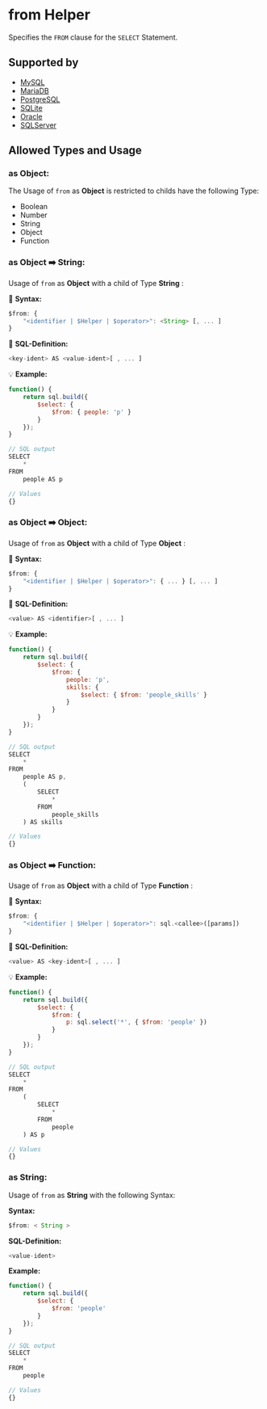 # from Helper
Specifies the `FROM` clause for the `SELECT` Statement.

## Supported by
- [MySQL](https://dev.mysql.com/doc/refman/5.7/en/select.html)
- [MariaDB](https://mariadb.com/kb/en/library/select/)
- [PostgreSQL](https://www.postgresql.org/docs/9.5/static/sql-select.html)
- [SQLite](https://sqlite.org/lang_select.html)
- [Oracle](https://docs.oracle.com/cd/B19306_01/server.102/b14200/statements_10002.htm)
- [SQLServer](https://docs.microsoft.com/en-us/sql/t-sql/queries/select-transact-sql)

## Allowed Types and Usage

### as Object:

The Usage of `from` as **Object** is restricted to childs have the following Type:

- Boolean
- Number
- String
- Object
- Function

### as Object :arrow_right: String:

Usage of `from` as **Object** with a child of Type **String** :

:small_blue_diamond: **Syntax:**

```javascript
$from: {
    "<identifier | $Helper | $operator>": <String> [, ... ]
}
```

:small_blue_diamond: **SQL-Definition:**
```javascript
<key-ident> AS <value-ident>[ , ... ]
```

:bulb: **Example:**
```javascript
function() {
    return sql.build({
        $select: {
            $from: { people: 'p' }
        }
    });
}

// SQL output
SELECT
    *
FROM
    people AS p

// Values
{}
```
### as Object :arrow_right: Object:

Usage of `from` as **Object** with a child of Type **Object** :

:small_blue_diamond: **Syntax:**

```javascript
$from: {
    "<identifier | $Helper | $operator>": { ... } [, ... ]
}
```

:small_blue_diamond: **SQL-Definition:**
```javascript
<value> AS <identifier>[ , ... ]
```

:bulb: **Example:**
```javascript
function() {
    return sql.build({
        $select: {
            $from: {
                people: 'p',
                skills: {
                    $select: { $from: 'people_skills' }
                }
            }
        }
    });
}

// SQL output
SELECT
    *
FROM
    people AS p,
    (
        SELECT
            *
        FROM
            people_skills
    ) AS skills

// Values
{}
```
### as Object :arrow_right: Function:

Usage of `from` as **Object** with a child of Type **Function** :

:small_blue_diamond: **Syntax:**

```javascript
$from: {
    "<identifier | $Helper | $operator>": sql.<callee>([params])
}
```

:small_blue_diamond: **SQL-Definition:**
```javascript
<value> AS <key-ident>[ , ... ]
```

:bulb: **Example:**
```javascript
function() {
    return sql.build({
        $select: {
            $from: {
                p: sql.select('*', { $from: 'people' })
            }
        }
    });
}

// SQL output
SELECT
    *
FROM
    (
        SELECT
            *
        FROM
            people
    ) AS p

// Values
{}
```
### as String:

Usage of `from` as **String** with the following Syntax:

**Syntax:**

```javascript
$from: < String >
```

**SQL-Definition:**
```javascript
<value-ident>
```

**Example:**
```javascript
function() {
    return sql.build({
        $select: {
            $from: 'people'
        }
    });
}

// SQL output
SELECT
    *
FROM
    people

// Values
{}
```
